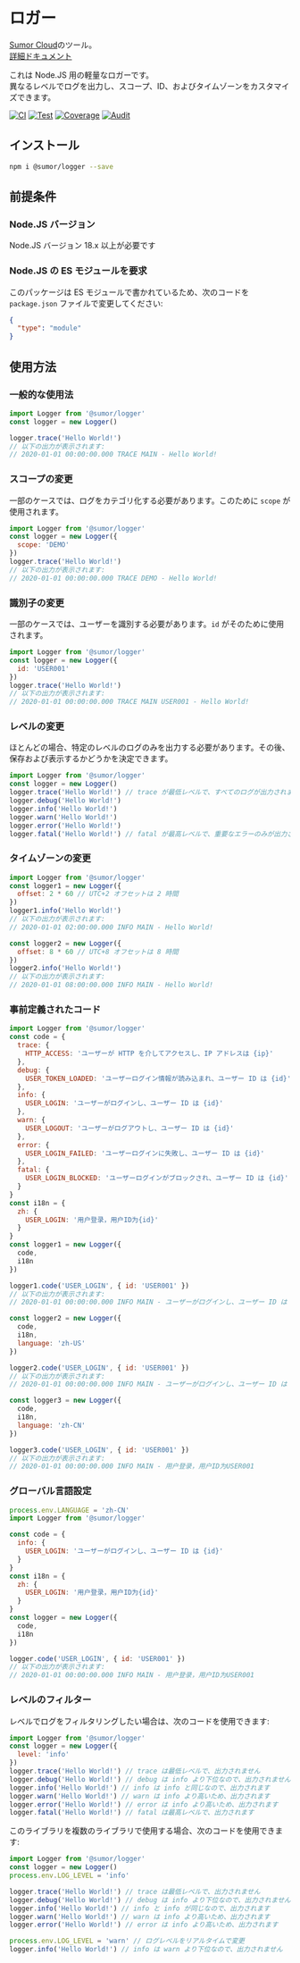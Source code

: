 # ロガー

[Sumor Cloud](https://sumor.cloud)のツール。  
[詳細ドキュメント](https://sumor.cloud/logger)

これは Node.JS 用の軽量なロガーです。  
異なるレベルでログを出力し、スコープ、ID、およびタイムゾーンをカスタマイズできます。

[![CI](https://github.com/sumor-cloud/logger/actions/workflows/ci.yml/badge.svg)](https://github.com/sumor-cloud/logger/actions/workflows/ci.yml)
[![Test](https://github.com/sumor-cloud/logger/actions/workflows/ut.yml/badge.svg)](https://github.com/sumor-cloud/logger/actions/workflows/ut.yml)
[![Coverage](https://github.com/sumor-cloud/logger/actions/workflows/coverage.yml/badge.svg)](https://github.com/sumor-cloud/logger/actions/workflows/coverage.yml)
[![Audit](https://github.com/sumor-cloud/logger/actions/workflows/audit.yml/badge.svg)](https://github.com/sumor-cloud/logger/actions/workflows/audit.yml)

## インストール

```bash
npm i @sumor/logger --save
```

## 前提条件

### Node.JS バージョン

Node.JS バージョン 18.x 以上が必要です

### Node.JS の ES モジュールを要求

このパッケージは ES モジュールで書かれているため、次のコードを `package.json` ファイルで変更してください:

```json
{
  "type": "module"
}
```

## 使用方法

### 一般的な使用法

```js
import Logger from '@sumor/logger'
const logger = new Logger()

logger.trace('Hello World!')
// 以下の出力が表示されます:
// 2020-01-01 00:00:00.000 TRACE MAIN - Hello World!
```

### スコープの変更

一部のケースでは、ログをカテゴリ化する必要があります。このために `scope` が使用されます。

```js
import Logger from '@sumor/logger'
const logger = new Logger({
  scope: 'DEMO'
})
logger.trace('Hello World!')
// 以下の出力が表示されます:
// 2020-01-01 00:00:00.000 TRACE DEMO - Hello World!
```

### 識別子の変更

一部のケースでは、ユーザーを識別する必要があります。`id` がそのために使用されます。

```js
import Logger from '@sumor/logger'
const logger = new Logger({
  id: 'USER001'
})
logger.trace('Hello World!')
// 以下の出力が表示されます:
// 2020-01-01 00:00:00.000 TRACE MAIN USER001 - Hello World!
```

### レベルの変更

ほとんどの場合、特定のレベルのログのみを出力する必要があります。その後、保存および表示するかどうかを決定できます。

```js
import Logger from '@sumor/logger'
const logger = new Logger()
logger.trace('Hello World!') // trace が最低レベルで、すべてのログが出力されます
logger.debug('Hello World!')
logger.info('Hello World!')
logger.warn('Hello World!')
logger.error('Hello World!')
logger.fatal('Hello World!') // fatal が最高レベルで、重要なエラーのみが出力されます
```

### タイムゾーンの変更

```js
import Logger from '@sumor/logger'
const logger1 = new Logger({
  offset: 2 * 60 // UTC+2 オフセットは 2 時間
})
logger1.info('Hello World!')
// 以下の出力が表示されます:
// 2020-01-01 02:00:00.000 INFO MAIN - Hello World!

const logger2 = new Logger({
  offset: 8 * 60 // UTC+8 オフセットは 8 時間
})
logger2.info('Hello World!')
// 以下の出力が表示されます:
// 2020-01-01 08:00:00.000 INFO MAIN - Hello World!
```

### 事前定義されたコード

```js
import Logger from '@sumor/logger'
const code = {
  trace: {
    HTTP_ACCESS: 'ユーザーが HTTP を介してアクセスし、IP アドレスは {ip}'
  },
  debug: {
    USER_TOKEN_LOADED: 'ユーザーログイン情報が読み込まれ、ユーザー ID は {id}'
  },
  info: {
    USER_LOGIN: 'ユーザーがログインし、ユーザー ID は {id}'
  },
  warn: {
    USER_LOGOUT: 'ユーザーがログアウトし、ユーザー ID は {id}'
  },
  error: {
    USER_LOGIN_FAILED: 'ユーザーログインに失敗し、ユーザー ID は {id}'
  },
  fatal: {
    USER_LOGIN_BLOCKED: 'ユーザーログインがブロックされ、ユーザー ID は {id}'
  }
}
const i18n = {
  zh: {
    USER_LOGIN: '用户登录，用户ID为{id}'
  }
}
const logger1 = new Logger({
  code,
  i18n
})

logger1.code('USER_LOGIN', { id: 'USER001' })
// 以下の出力が表示されます:
// 2020-01-01 00:00:00.000 INFO MAIN - ユーザーがログインし、ユーザー ID は USER001

const logger2 = new Logger({
  code,
  i18n,
  language: 'zh-US'
})

logger2.code('USER_LOGIN', { id: 'USER001' })
// 以下の出力が表示されます:
// 2020-01-01 00:00:00.000 INFO MAIN - ユーザーがログインし、ユーザー ID は USER001

const logger3 = new Logger({
  code,
  i18n,
  language: 'zh-CN'
})

logger3.code('USER_LOGIN', { id: 'USER001' })
// 以下の出力が表示されます:
// 2020-01-01 00:00:00.000 INFO MAIN - 用户登录，用户ID为USER001
```

### グローバル言語設定

```js
process.env.LANGUAGE = 'zh-CN'
import Logger from '@sumor/logger'

const code = {
  info: {
    USER_LOGIN: 'ユーザーがログインし、ユーザー ID は {id}'
  }
}
const i18n = {
  zh: {
    USER_LOGIN: '用户登录，用户ID为{id}'
  }
}
const logger = new Logger({
  code,
  i18n
})

logger.code('USER_LOGIN', { id: 'USER001' })
// 以下の出力が表示されます:
// 2020-01-01 00:00:00.000 INFO MAIN - 用户登录，用户ID为USER001
```

### レベルのフィルター

レベルでログをフィルタリングしたい場合は、次のコードを使用できます:

```js
import Logger from '@sumor/logger'
const logger = new Logger({
  level: 'info'
})
logger.trace('Hello World!') // trace は最低レベルで、出力されません
logger.debug('Hello World!') // debug は info より下位なので、出力されません
logger.info('Hello World!') // info は info と同じなので、出力されます
logger.warn('Hello World!') // warn は info より高いため、出力されます
logger.error('Hello World!') // error は info より高いため、出力されます
logger.fatal('Hello World!') // fatal は最高レベルで、出力されます
```

このライブラリを複数のライブラリで使用する場合、次のコードを使用できます:

```js
import Logger from '@sumor/logger'
const logger = new Logger()
process.env.LOG_LEVEL = 'info'

logger.trace('Hello World!') // trace は最低レベルで、出力されません
logger.debug('Hello World!') // debug は info より下位なので、出力されません
logger.info('Hello World!') // info と info が同じなので、出力されます
logger.warn('Hello World!') // warn は info より高いため、出力されます
logger.error('Hello World!') // error は info より高いため、出力されます

process.env.LOG_LEVEL = 'warn' // ログレベルをリアルタイムで変更
logger.info('Hello World!') // info は warn より下位なので、出力されません
```
